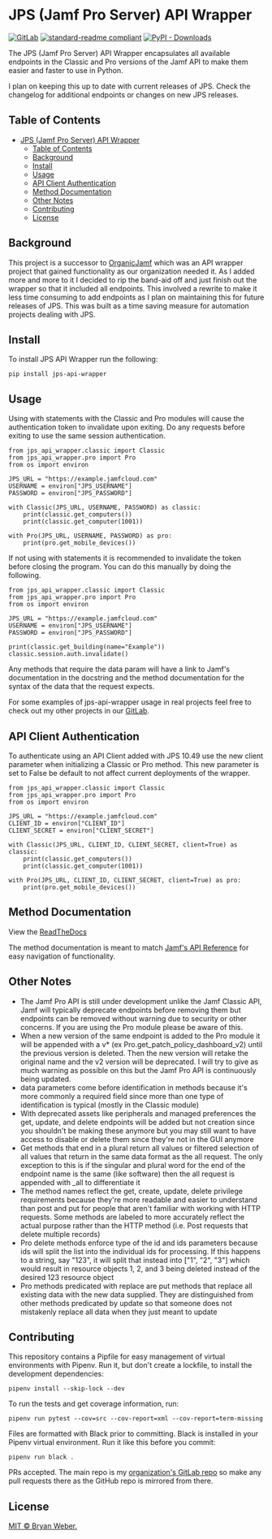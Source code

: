 # JPS (Jamf Pro Server) API Wrapper

[![GitLab](https://img.shields.io/gitlab/license/cvtc/appleatcvtc/jps-api-wrapper?style=flat-square)]()
[![standard-readme compliant](https://img.shields.io/badge/readme%20style-standard-brightgreen.svg?style=flat-square)](https://github.com/RichardLitt/standard-readme)
[![PyPI - Downloads](https://img.shields.io/pypi/dm/jps-api-wrapper)](https://img.shields.io/pypi/dm/jps-api-wrapper?style=flat-square)

The JPS (Jamf Pro Server) API Wrapper encapsulates all available endpoints in the Classic and Pro versions of the Jamf API to make them easier and faster to use in Python.

I plan on keeping this up to date with current releases of JPS. Check the changelog for additional endpoints or changes on new JPS releases.

## Table of Contents

- [JPS (Jamf Pro Server) API Wrapper](#jps-jamf-pro-server-api-wrapper)
  - [Table of Contents](#table-of-contents)
  - [Background](#background)
  - [Install](#install)
  - [Usage](#usage)
  - [API Client Authentication](#api-client-authentication)
  - [Method Documentation](#method-documentation)
  - [Other Notes](#other-notes)
  - [Contributing](#contributing)
  - [License](#license)

## Background

This project is a successor to [OrganicJamf](https://gitlab.com/cvtc/appleatcvtc/organicjamf) which was an API wrapper project that gained functionality as our organization needed it. As I added more and more to it I decided to rip the band-aid off and just finish out the wrapper so that it included all endpoints. This involved a rewrite to make it less time consuming to add endpoints as I plan on maintaining this for future releases of JPS. This was built as a time saving measure for automation projects dealing with JPS.

## Install

To install JPS API Wrapper run the following:

```
pip install jps-api-wrapper
```

## Usage

Using with statements with the Classic and Pro modules will cause the authentication token to invalidate upon exiting. Do any requests before exiting to use the same session authentication.

```
from jps_api_wrapper.classic import Classic
from jps_api_wrapper.pro import Pro
from os import environ

JPS_URL = "https://example.jamfcloud.com"
USERNAME = environ["JPS_USERNAME"]
PASSWORD = environ["JPS_PASSWORD"]

with Classic(JPS_URL, USERNAME, PASSWORD) as classic:
    print(classic.get_computers())
    print(classic.get_computer(1001))

with Pro(JPS_URL, USERNAME, PASSWORD) as pro:
    print(pro.get_mobile_devices())
```

If not using with statements it is recommended to invalidate the token before closing the program. You can do this manually by doing the following.

```
from jps_api_wrapper.classic import Classic
from jps_api_wrapper.pro import Pro
from os import environ

JPS_URL = "https://example.jamfcloud.com"
USERNAME = environ["JPS_USERNAME"]
PASSWORD = environ["JPS_PASSWORD"]

print(classic.get_building(name="Example"))
classic.session.auth.invalidate()
```

Any methods that require the data param will have a link to Jamf's documentation in the docstring and the method documentation for the syntax of the data that the request expects.

For some examples of jps-api-wrapper usage in real projects feel free to check out my other projects in our [GitLab](https://gitlab.com/cvtc/appleatcvtc).

## API Client Authentication

To authenticate using an API Client added with JPS 10.49 use the new client parameter when initializing a Classic or Pro method. This new parameter is set to False be default to not affect current deployments of the wrapper.


```
from jps_api_wrapper.classic import Classic
from jps_api_wrapper.pro import Pro
from os import environ

JPS_URL = "https://example.jamfcloud.com"
CLIENT_ID = environ["CLIENT_ID"]
CLIENT_SECRET = environ["CLIENT_SECRET"]

with Classic(JPS_URL, CLIENT_ID, CLIENT_SECRET, client=True) as classic:
    print(classic.get_computers())
    print(classic.get_computer(1001))

with Pro(JPS_URL, CLIENT_ID, CLIENT_SECRET, client=True) as pro:
    print(pro.get_mobile_devices())
```


## Method Documentation

View the [ReadTheDocs](https://jps-api-wrapper.readthedocs.io/en/stable/)

The method documentation is meant to match [Jamf's API Reference](https://developer.jamf.com/jamf-pro/reference/classic-api) for easy navigation of functionality.

## Other Notes

- The Jamf Pro API is still under development unlike the Jamf Classic API, Jamf will typically deprecate endpoints before removing them but endpoints can be removed without warning due to security or other concerns. If you are using the Pro module please be aware of this.
- When a new version of the same endpoint is added to the Pro module it will be appended with a v* (ex Pro.get_patch_policy_dashboard_v2) until the previous version is deleted. Then the new version will retake the original name and the v2 version will be deprecated. I will try to give as much warning as possible on this but the Jamf Pro API is continuously being updated.
- data parameters come before identification in methods because it's more commonly a required field since more than one type of identification is typical (mostly in the Classic module)
- With deprecated assets like peripherals and managed preferences the get, update, and delete endpoints will be added but not creation since you shouldn't be making these anymore but you may still want to have access to disable or delete them since they're not in the GUI anymore
- Get methods that end in a plural return all values or filtered selection of all values that return in the same data format as the all request. The only exception to this is if the singular and plural word for the end of the endpoint name is the same (like software) then the all request is appended with _all to differentiate it
- The method names reflect the get, create, update, delete privilege requirements because they're more readable and easier to understand than post and put for people that aren't familiar with working with HTTP requests. Some methods are labeled to more accurately reflect the actual purpose rather than the HTTP method (i.e. Post requests that delete multiple records)
- Pro delete methods enforce type of the id and ids parameters because ids will split the list into the individual ids for processing. If this happens to a string, say "123", it will split that instead into ["1", "2", "3"] which would result in resource objects 1, 2, and 3 being deleted instead of the desired 123 resource object
- Pro methods predicated with replace are put methods that replace all existing data with the new data supplied. They are distinguished from other methods predicated by update so that someone does not mistakenly replace all data when they just meant to update

## Contributing

This repository contains a Pipfile for easy management of virtual environments
with Pipenv. Run it, but don't create a lockfile, to install the development
dependencies:

```
pipenv install --skip-lock --dev
```

To run the tests and get coverage information, run:

```
pipenv run pytest --cov=src --cov-report=xml --cov-report=term-missing
```

Files are formatted with Black prior to committing. Black is installed in your Pipenv virtual environment. Run it like this before you commit:

```
pipenv run black .
```

PRs accepted. The main repo is my [organization's GitLab repo](https://gitlab.com/cvtc/appleatcvtc/jps-api-wrapper) so make any pull requests there as the GitHub repo is mirrored from there.

## License

[MIT © Bryan Weber.](./LICENSE)